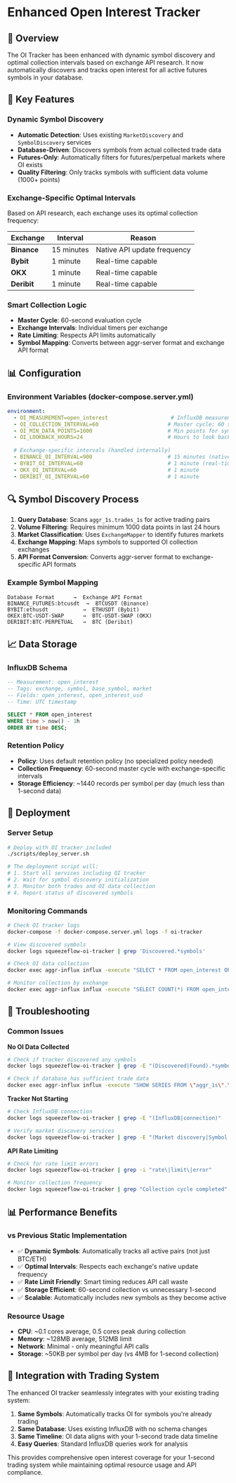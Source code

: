 # Enhanced Open Interest Tracker

## 🎯 Overview

The OI Tracker has been enhanced with dynamic symbol discovery and optimal collection intervals based on exchange API research. It now automatically discovers and tracks open interest for all active futures symbols in your database.

## 🔧 Key Features

### Dynamic Symbol Discovery
- **Automatic Detection**: Uses existing `MarketDiscovery` and `SymbolDiscovery` services
- **Database-Driven**: Discovers symbols from actual collected trade data
- **Futures-Only**: Automatically filters for futures/perpetual markets where OI exists
- **Quality Filtering**: Only tracks symbols with sufficient data volume (1000+ points)

### Exchange-Specific Optimal Intervals
Based on API research, each exchange uses its optimal collection frequency:

| Exchange | Interval | Reason |
|----------|----------|--------|
| **Binance** | 15 minutes | Native API update frequency |
| **Bybit** | 1 minute | Real-time capable |
| **OKX** | 1 minute | Real-time capable |
| **Deribit** | 1 minute | Real-time capable |

### Smart Collection Logic
- **Master Cycle**: 60-second evaluation cycle
- **Exchange Intervals**: Individual timers per exchange
- **Rate Limiting**: Respects API limits automatically
- **Symbol Mapping**: Converts between aggr-server format and exchange API format

## 📊 Configuration

### Environment Variables (docker-compose.server.yml)
```yaml
environment:
  - OI_MEASUREMENT=open_interest                    # InfluxDB measurement name
  - OI_COLLECTION_INTERVAL=60                      # Master cycle: 60 seconds  
  - OI_MIN_DATA_POINTS=1000                        # Min points for symbol inclusion
  - OI_LOOKBACK_HOURS=24                           # Hours to look back for active symbols
  
  # Exchange-specific intervals (handled internally)
  - BINANCE_OI_INTERVAL=900                        # 15 minutes (native frequency)
  - BYBIT_OI_INTERVAL=60                           # 1 minute (real-time)
  - OKX_OI_INTERVAL=60                             # 1 minute
  - DERIBIT_OI_INTERVAL=60                         # 1 minute
```

## 🔍 Symbol Discovery Process

1. **Query Database**: Scans `aggr_1s.trades_1s` for active trading pairs
2. **Volume Filtering**: Requires minimum 1000 data points in last 24 hours
3. **Market Classification**: Uses `ExchangeMapper` to identify futures markets
4. **Exchange Mapping**: Maps symbols to supported OI collection exchanges
5. **API Format Conversion**: Converts aggr-server format to exchange-specific API formats

### Example Symbol Mapping
```
Database Format      →  Exchange API Format
BINANCE_FUTURES:btcusdt  →  BTCUSDT (Binance)
BYBIT:ethusdt           →  ETHUSDT (Bybit)  
OKEX:BTC-USDT-SWAP      →  BTC-USDT-SWAP (OKX)
DERIBIT:BTC-PERPETUAL   →  BTC (Deribit)
```

## 📈 Data Storage

### InfluxDB Schema
```sql
-- Measurement: open_interest
-- Tags: exchange, symbol, base_symbol, market
-- Fields: open_interest, open_interest_usd
-- Time: UTC timestamp

SELECT * FROM open_interest 
WHERE time > now() - 1h 
ORDER BY time DESC;
```

### Retention Policy
- **Policy**: Uses default retention policy (no specialized policy needed)
- **Collection Frequency**: 60-second master cycle with exchange-specific intervals
- **Storage Efficiency**: ~1440 records per symbol per day (much less than 1-second data)

## 🚀 Deployment

### Server Setup
```bash
# Deploy with OI tracker included
./scripts/deploy_server.sh

# The deployment script will:
# 1. Start all services including OI tracker
# 2. Wait for symbol discovery initialization
# 3. Monitor both trades and OI data collection
# 4. Report status of discovered symbols
```

### Monitoring Commands
```bash
# Check OI tracker logs
docker-compose -f docker-compose.server.yml logs -f oi-tracker

# View discovered symbols
docker logs squeezeflow-oi-tracker | grep 'Discovered.*symbols'

# Check OI data collection
docker exec aggr-influx influx -execute "SELECT * FROM open_interest ORDER BY time DESC LIMIT 5" -database significant_trades

# Monitor collection by exchange
docker exec aggr-influx influx -execute "SELECT COUNT(*) FROM open_interest WHERE time > now() - 1h GROUP BY exchange" -database significant_trades
```

## 🔧 Troubleshooting

### Common Issues

**No OI Data Collected**
```bash
# Check if tracker discovered any symbols
docker logs squeezeflow-oi-tracker | grep -E "(Discovered|Found).*symbols"

# Check if database has sufficient trade data
docker exec aggr-influx influx -execute "SHOW SERIES FROM \"aggr_1s\".\"trades_1s\"" -database significant_trades | wc -l
```

**Tracker Not Starting**
```bash
# Check InfluxDB connection
docker logs squeezeflow-oi-tracker | grep -E "(InfluxDB|connection)"

# Verify market discovery services
docker logs squeezeflow-oi-tracker | grep -E "(Market discovery|Symbol discovery)"
```

**API Rate Limiting**
```bash
# Check for rate limit errors
docker logs squeezeflow-oi-tracker | grep -i "rate\|limit\|error"

# Monitor collection frequency
docker logs squeezeflow-oi-tracker | grep "Collection cycle completed"
```

## 📊 Performance Benefits

### vs Previous Static Implementation
- ✅ **Dynamic Symbols**: Automatically tracks all active pairs (not just BTC/ETH)
- ✅ **Optimal Intervals**: Respects each exchange's native update frequency
- ✅ **Rate Limit Friendly**: Smart timing reduces API call waste
- ✅ **Storage Efficient**: 60-second collection vs unnecessary 1-second
- ✅ **Scalable**: Automatically includes new symbols as they become active

### Resource Usage
- **CPU**: ~0.1 cores average, 0.5 cores peak during collection
- **Memory**: ~128MB average, 512MB limit
- **Network**: Minimal - only meaningful API calls
- **Storage**: ~50KB per symbol per day (vs 4MB for 1-second collection)

## 🎯 Integration with Trading System

The enhanced OI tracker seamlessly integrates with your existing trading system:

1. **Same Symbols**: Automatically tracks OI for symbols you're already trading
2. **Same Database**: Uses existing InfluxDB with no schema changes
3. **Same Timeline**: OI data aligns with your 1-second trade data timeline
4. **Easy Queries**: Standard InfluxDB queries work for analysis

This provides comprehensive open interest coverage for your 1-second trading system while maintaining optimal resource usage and API compliance.